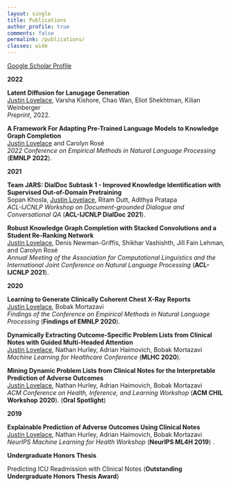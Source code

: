 ```yaml
---
layout: single
title: Publications
author_profile: true
comments: false
permalink: /publications/
classes: wide
---
```


[Google Scholar Profile](https://scholar.google.com/citations?hl=en&user=k2CBs3gAAAAJ)

**2022**

**Latent Diffusion for Lanugage Generation** <br> <ins>Justin Lovelace</ins>, Varsha Kishore, Chao Wan, Eliot Shekhtman, Kilian Weinberger <br> 
*Preprint*, 2022.

**A Framework For Adapting Pre-Trained Language Models to Knowledge Graph Completion** <br> <ins>Justin Lovelace</ins> and Carolyn Rosé <br> 
*2022 Conference on Empirical Methods in Natural Language Processing* (**EMNLP 2022**).


**2021**

**Team JARS: DialDoc Subtask 1 - Improved Knowledge Identification with Supervised Out-of-Domain Pretraining** <br> Sopan Khosla, <ins>Justin Lovelace</ins>, Ritam Dutt, Adithya Pratapa <br> 
*ACL-IJCNLP Workshop on Document-grounded Dialogue and Conversational QA* (**ACL-IJCNLP DialDoc 2021**).

**Robust Knowledge Graph Completion with Stacked Convolutions and a Student Re-Ranking Network** <br> <ins>Justin Lovelace</ins>, Denis Newman-Griffis, Shikhar Vashishth, Jill Fain Lehman, and Carolyn Rosé <br> 
*Annual Meeting of the Association for Computational Linguistics and the International Joint Conference on Natural Language Processing* (**ACL-IJCNLP 2021**).

**2020**

  **Learning to Generate Clinically Coherent Chest X-Ray Reports** <br> <ins>Justin Lovelace</ins>, Bobak Mortazavi <br>
  *Findings of the Conference on Empirical Methods in Natural Language Processing* (**Findings of EMNLP 2020**).

  **Dynamically Extracting Outcome-Specific Problem Lists from Clinical Notes with Guided Multi-Headed Attention** <br> <ins>Justin Lovelace</ins>, Nathan Hurley, Adrian Haimovich, Bobak Mortazavi <br> 
  *Machine Learning for Healthcare Conference* (**MLHC 2020**).

  **Mining Dynamic Problem Lists from Clinical Notes for the Interpretable Prediction of Adverse Outcomes** <br> 
  <ins>Justin Lovelace</ins>, Nathan Hurley, Adrian Haimovich, Bobak Mortazavi <br> 
  *ACM Conference on Health, Inference, and Learning Workshop* (**ACM CHIL Workshop 2020**). (**Oral Spotlight**)

**2019**

  **Explainable Prediction of Adverse Outcomes Using Clinical Notes** <br> <ins>Justin Lovelace</ins>, Nathan Hurley, Adrian Haimovich, Bobak Mortazavi <br>
  *NeurIPS Machine Learning for Health Workshop* (**NeurIPS ML4H 2019**) .


**Undergraduate Honors Thesis**

Predicting ICU Readmission with Clinical Notes (**Outstanding Undergraduate
Honors Thesis Award**)


